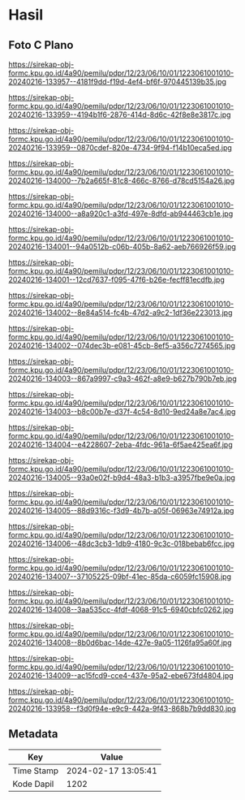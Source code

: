 # Hasil

## Foto C Plano

https://sirekap-obj-formc.kpu.go.id/4a90/pemilu/pdpr/12/23/06/10/01/1223061001010-20240216-133957--4181f9dd-f19d-4ef4-bf6f-970445139b35.jpg

https://sirekap-obj-formc.kpu.go.id/4a90/pemilu/pdpr/12/23/06/10/01/1223061001010-20240216-133959--4194b1f6-2876-414d-8d6c-42f8e8e3817c.jpg

https://sirekap-obj-formc.kpu.go.id/4a90/pemilu/pdpr/12/23/06/10/01/1223061001010-20240216-133959--0870cdef-820e-4734-9f94-f14b10eca5ed.jpg

https://sirekap-obj-formc.kpu.go.id/4a90/pemilu/pdpr/12/23/06/10/01/1223061001010-20240216-134000--7b2a665f-81c8-466c-8766-d78cd5154a26.jpg

https://sirekap-obj-formc.kpu.go.id/4a90/pemilu/pdpr/12/23/06/10/01/1223061001010-20240216-134000--a8a920c1-a3fd-497e-8dfd-ab944463cb1e.jpg

https://sirekap-obj-formc.kpu.go.id/4a90/pemilu/pdpr/12/23/06/10/01/1223061001010-20240216-134001--94a0512b-c06b-405b-8a62-aeb766926f59.jpg

https://sirekap-obj-formc.kpu.go.id/4a90/pemilu/pdpr/12/23/06/10/01/1223061001010-20240216-134001--12cd7637-f095-47f6-b26e-fecff81ecdfb.jpg

https://sirekap-obj-formc.kpu.go.id/4a90/pemilu/pdpr/12/23/06/10/01/1223061001010-20240216-134002--8e84a514-fc4b-47d2-a9c2-1df36e223013.jpg

https://sirekap-obj-formc.kpu.go.id/4a90/pemilu/pdpr/12/23/06/10/01/1223061001010-20240216-134002--074dec3b-e081-45cb-8ef5-a356c7274565.jpg

https://sirekap-obj-formc.kpu.go.id/4a90/pemilu/pdpr/12/23/06/10/01/1223061001010-20240216-134003--867a9997-c9a3-462f-a8e9-b627b790b7eb.jpg

https://sirekap-obj-formc.kpu.go.id/4a90/pemilu/pdpr/12/23/06/10/01/1223061001010-20240216-134003--b8c00b7e-d37f-4c54-8d10-9ed24a8e7ac4.jpg

https://sirekap-obj-formc.kpu.go.id/4a90/pemilu/pdpr/12/23/06/10/01/1223061001010-20240216-134004--e4228607-2eba-4fdc-961a-6f5ae425ea6f.jpg

https://sirekap-obj-formc.kpu.go.id/4a90/pemilu/pdpr/12/23/06/10/01/1223061001010-20240216-134005--93a0e02f-b9d4-48a3-b1b3-a3957fbe9e0a.jpg

https://sirekap-obj-formc.kpu.go.id/4a90/pemilu/pdpr/12/23/06/10/01/1223061001010-20240216-134005--88d9316c-f3d9-4b7b-a05f-06963e74912a.jpg

https://sirekap-obj-formc.kpu.go.id/4a90/pemilu/pdpr/12/23/06/10/01/1223061001010-20240216-134006--48dc3cb3-1db9-4180-9c3c-018bebab6fcc.jpg

https://sirekap-obj-formc.kpu.go.id/4a90/pemilu/pdpr/12/23/06/10/01/1223061001010-20240216-134007--37105225-09bf-41ec-85da-c6059fc15908.jpg

https://sirekap-obj-formc.kpu.go.id/4a90/pemilu/pdpr/12/23/06/10/01/1223061001010-20240216-134008--3aa535cc-4fdf-4068-91c5-6940cbfc0262.jpg

https://sirekap-obj-formc.kpu.go.id/4a90/pemilu/pdpr/12/23/06/10/01/1223061001010-20240216-134008--8b0d6bac-14de-427e-9a05-1126fa95a60f.jpg

https://sirekap-obj-formc.kpu.go.id/4a90/pemilu/pdpr/12/23/06/10/01/1223061001010-20240216-134009--ac15fcd9-cce4-437e-95a2-ebe673fd4804.jpg

https://sirekap-obj-formc.kpu.go.id/4a90/pemilu/pdpr/12/23/06/10/01/1223061001010-20240216-133958--f3d0f94e-e9c9-442a-9f43-868b7b9dd830.jpg


## Metadata

| Key        | Value               |
| ---------- | ------------------- |
| Time Stamp | 2024-02-17 13:05:41 |
| Kode Dapil | 1202                |



